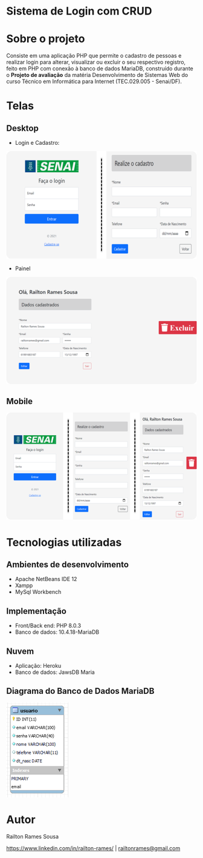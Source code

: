 # Sistema de Login com CRUD

# Sobre o projeto

Consiste em uma aplicação PHP que permite o cadastro de pessoas e realizar login para alterar, visualizar ou excluir o seu respectivo registro, feito em PHP com conexão à banco de dados MariaDB, construído durante o **Projeto de avaliação** da matéria Desenvolvimento de Sistemas Web do curso Técnico em Informática para Internet (TEC.029.005 - Senai/DF).

# Telas

## Desktop
- Login e Cadastro:

![Login-Cadastro-Desktop](https://github.com/railtonrames/avaliacao-senai-21-tec-029-005/blob/main/Assets/Telas/Desktop_App.png)
- Painel

![Painel-Desktop](https://github.com/railtonrames/avaliacao-senai-21-tec-029-005/blob/main/Assets/Telas/Painel_Desktop.png)

## Mobile
![Login-Cadastro-Painel-Mobile](https://github.com/railtonrames/avaliacao-senai-21-tec-029-005/blob/main/Assets/Telas/Mobile_App.png)

# Tecnologias utilizadas
## Ambientes de desenvolvimento
- Apache NetBeans IDE 12
- Xampp
- MySql Workbench
## Implementação
- Front/Back end: PHP 8.0.3
- Banco de dados: 10.4.18-MariaDB
## Nuvem
- Aplicação: Heroku
- Banco de dados: JawsDB Maria

## Diagrama do Banco de Dados MariaDB
![Diagrama_BD](https://github.com/railtonrames/avaliacao-senai-21-tec-029-005/blob/main/Assets/Telas/Diagrama_Db.PNG)

# Autor

Railton Rames Sousa

https://www.linkedin.com/in/railton-rames/ | railtonrames@gmail.com
